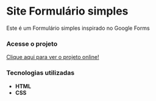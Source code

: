# Site Formulário simples
Este é um Formulário simples inspirado no Google Forms
### Acesse o projeto
[Clique aqui para ver o projeto online!](https://enzoribeir.github.io/Site-Formulario-Simples/)

### Tecnologias utilizadas
- **HTML**
- **CSS**
